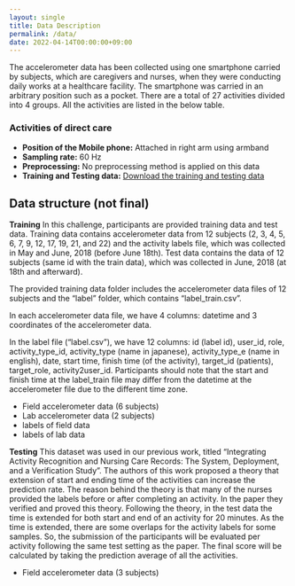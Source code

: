 ```yaml
---
layout: single
title: Data Description
permalink: /data/
date: 2022-04-14T00:00:00+09:00
---
```

The accelerometer data has been collected using one smartphone carried by subjects, which are caregivers and nurses, when they were conducting daily works at a healthcare facility. The smartphone was carried in an arbitrary position such as a pocket. There are a total of 27 activities divided into 4 groups. All the activities are listed in the below table.

### Activities of direct care
<ul>
  <li><b>Position of the Mobile phone:</b> Attached in right arm using armband</li>
  <li><b>Sampling rate:</b> 60 Hz</li>
  <li><b>Preprocessing:</b> No preprocessing method is applied on this data</li>
  <li><b>Training and Testing data:</b> <a href = "https://ieee-dataport.org/open-access/nurse-care-activities-datasets-laboratory-and-real-field">Download the training and testing data</a></li>
</ul>

## Data structure (not final)
<b>Training</b>
In this challenge, participants are provided training data and test data. Training data contains accelerometer data from 12 subjects (2, 3, 4, 5, 6, 7, 9, 12, 17, 19, 21, and 22) and the activity labels file, which was collected in May and June, 2018 (before June 18th). Test data contains the data of 12 subjects (same id with the train data), which was collected in June, 2018 (at 18th and afterward).

The provided training data folder includes the accelerometer data files of 12 subjects and the “label” folder, which contains “label_train.csv”.

In each accelerometer data file, we have 4 columns: datetime and 3 coordinates of the accelerometer data.

In the label file (“label.csv”), we have 12 columns: id (label id), user_id, role, activity_type_id, activity_type (name in japanese), activity_type_e (name in english), date, start time, finish time (of the activity), target_id (patients), target_role, activity2user_id. Participants should note that the start and finish time at the label_train file may differ from the datetime at the accelerometer file due to the different time zone.

<ul>
  <li>Field accelerometer data (6 subjects)</li>
  <li>Lab  accelerometer data (2 subjects)</li>
  <li>labels of field data</li>
  <li>labels of lab data</li>
</ul>

<b>Testing</b>
This dataset was used in our previous work, titled “Integrating Activity Recognition and Nursing Care Records: The System, Deployment, and a Verification Study”. The authors of this work proposed a theory that extension of start and ending time of the activities can increase the prediction rate. The reason behind the theory is that many of the nurses provided the labels before or after completing an activity. In the paper they verified and proved this theory. Following the theory, in the test data the time is extended for both start and end of an activity for 20 minutes. As the time is extended, there are some overlaps for the activity labels for some samples. So, the submission of the participants will be evaluated per activity following the same test setting as the paper. The final score will be calculated by taking the prediction average of all the activities.

<ul>
  <li>Field accelerometer data (3 subjects) </li>
</ul>
